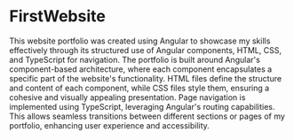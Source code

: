 # FirstWebsite
This website portfolio was created using Angular to showcase my skills effectively through its structured use of Angular components, HTML, CSS, and TypeScript for navigation. The portfolio is built around Angular's component-based architecture, where each component encapsulates a specific part of the website's functionality. HTML files define the structure and content of each component, while CSS files style them, ensuring a cohesive and visually appealing presentation. Page navigation is implemented using TypeScript, leveraging Angular's routing capabilities. This allows seamless transitions between different sections or pages of my portfolio, enhancing user experience and accessibility.

